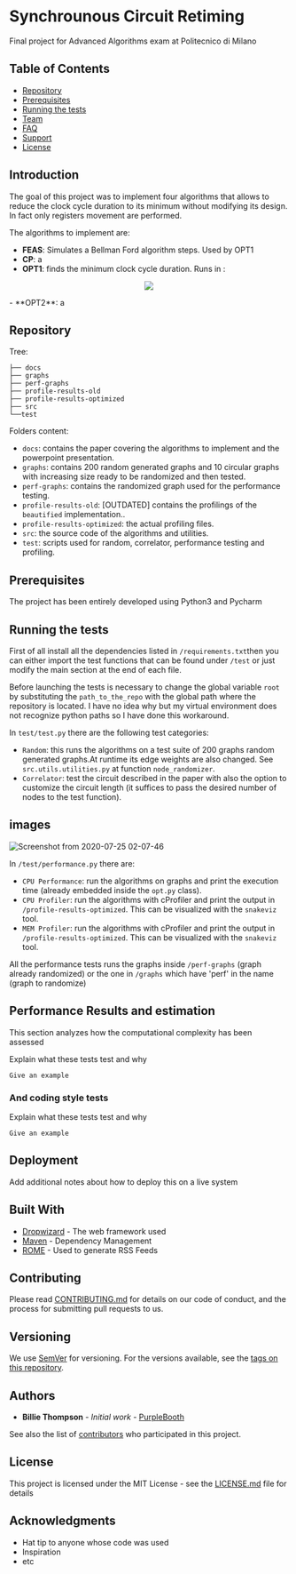 # Synchrounous Circuit Retiming

Final project for Advanced Algorithms exam at Politecnico di Milano

## Table of Contents

- [Repository](#repository)
- [Prerequisites](#prerequisites)
- [Running the tests](#tests)
- [Team](#team)
- [FAQ](#faq)
- [Support](#support)
- [License](#license)

## Introduction

The goal of this project was to implement four algorithms that allows to reduce the clock cycle duration to its minimum without modifying its design. In fact only registers movement are performed.

The algorithms to implement are:
- **FEAS**: Simulates a Bellman Ford algorithm steps. Used by OPT1 
- **CP**: a
- **OPT1**: finds the minimum clock cycle duration. Runs in :
<p align="center"><img src="https://latex.codecogs.com/gif.latex?O(%5Cleft%20%7C%20V%5E%7B3%7D%20%5Cright%20%7C%20log(V))"></p>
- **OPT2**: a

## Repository

Tree:

```
├── docs
├── graphs
├── perf-graphs
├── profile-results-old
├── profile-results-optimized
├── src
└──test
```

Folders content:

- `docs`: contains the paper covering the algorithms to implement and the powerpoint presentation.
- `graphs`: contains 200 random generated graphs and 10 circular graphs with increasing size ready to be randomized and then tested.
- `perf-graphs`: contains the randomized graph used for the performance testing.
- `profile-results-old`: [OUTDATED] contains the profilings of the `beautified` implementation..
- `profile-results-optimized`: the actual profiling files. 
- `src`: the source code of the algorithms and utilities.
- `test`: scripts used for random, correlator, performance testing and profiling.


## Prerequisites
The project has been entirely developed using Python3 and Pycharm

## Running the tests
First of all install all the dependencies listed in `/requirements.txt`then you can either import the test functions that can be found under `/test` or just modify the main section at the end of each file.

Before launching the tests is necessary to change the global variable `root` by substituting the `path_to_the_repo` with the global path where the repository is located. I have no idea why but my virtual environment does not recognize python paths so I have done this workaround.

In `test/test.py` there are the following test categories:
- `Random`: this runs the algorithms on a test suite of 200 graphs random generated graphs.At runtime its edge weights are also changed. See `src.utils.utilities.py` at function  `node_randomizer`.
- `Correlator`: test the circuit described in the paper with also the option to customize the circuit length (it suffices to pass the desired number of nodes to the test function).

## images
![Screenshot from 2020-07-25 02-07-46](https://user-images.githubusercontent.com/25181201/88444669-842b6a80-ce1e-11ea-9f72-8fc0b8893305.png)

In `/test/performance.py` there are:
- `CPU Performance`: run the algorithms on graphs and print the execution time (already embedded inside the `opt.py` class).
- `CPU Profiler`: run the algorithms with cProfiler and print the output in `/profile-results-optimized`. This can be visualized with the `snakeviz` tool.
- `MEM Profiler`: run the algorithms with cProfiler and print the output in `/profile-results-optimized`. This can be visualized with the `snakeviz` tool.

All the performance tests runs the graphs inside `/perf-graphs` (graph already randomized) or the one in `/graphs` which have 'perf' in the name (graph to randomize)

## Performance Results and estimation

This section analyzes how the computational complexity has been assessed

Explain what these tests test and why

```
Give an example
```

### And coding style tests

Explain what these tests test and why

```
Give an example
```

## Deployment

Add additional notes about how to deploy this on a live system

## Built With

* [Dropwizard](http://www.dropwizard.io/1.0.2/docs/) - The web framework used
* [Maven](https://maven.apache.org/) - Dependency Management
* [ROME](https://rometools.github.io/rome/) - Used to generate RSS Feeds

## Contributing

Please read [CONTRIBUTING.md](https://gist.github.com/PurpleBooth/b24679402957c63ec426) for details on our code of conduct, and the process for submitting pull requests to us.

## Versioning

We use [SemVer](http://semver.org/) for versioning. For the versions available, see the [tags on this repository](https://github.com/your/project/tags). 

## Authors

* **Billie Thompson** - *Initial work* - [PurpleBooth](https://github.com/PurpleBooth)

See also the list of [contributors](https://github.com/your/project/contributors) who participated in this project.

## License

This project is licensed under the MIT License - see the [LICENSE.md](LICENSE.md) file for details

## Acknowledgments

* Hat tip to anyone whose code was used
* Inspiration
* etc
